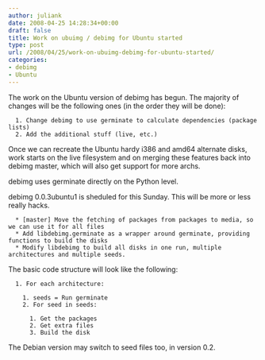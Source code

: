 ```yaml
---
author: juliank
date: 2008-04-25 14:28:34+00:00
draft: false
title: Work on ubuimg / debimg for Ubuntu started
type: post
url: /2008/04/25/work-on-ubuimg-debimg-for-ubuntu-started/
categories:
- debimg
- Ubuntu
---
```


The work on the Ubuntu version of debimg has begun. The majority of changes will be the following ones (in the order they will be done):



	  1. Change debimg to use germinate to calculate dependencies (package lists)
	  2. Add the additional stuff (live, etc.)

Once we can recreate the Ubuntu hardy i386 and amd64 alternate disks, work starts on the live filesystem and on merging these features back into debimg master, which will also get support for more archs.

debimg uses germinate directly on the Python level.

debimg 0.0.3ubuntu1 is sheduled for this Sunday. This will be more or less really hacks.

	  * [master] Move the fetching of packages from packages to media, so we can use it for all files
	  * Add libdebimg.germinate as a wrapper around germinate, providing functions to build the disks
	  * Modify libdebimg to build all disks in one run, multiple architectures and multiple seeds.

The basic code structure will look like the following:

	  1. For each architecture:

	    1. seeds = Run germinate
	    2. For seed in seeds:

	      1. Get the packages
	      2. Get extra files
	      3. Build the disk





The Debian version may switch to seed files too, in version 0.2.
